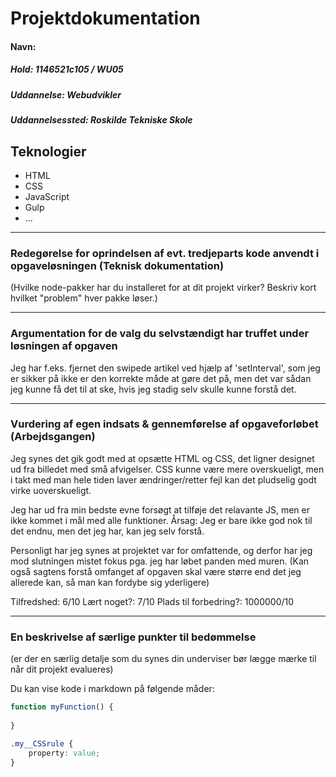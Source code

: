 # Projektdokumentation

#### Navn:

##### Hold: 1146521c105 / WU05

##### Uddannelse: Webudvikler

##### Uddannelsessted: Roskilde Tekniske Skole

[](http://aaanewsbox.netlify.app/)


## Teknologier

-   HTML
-   CSS
-   JavaScript
-   Gulp
-   ...

---



### Redegørelse for oprindelsen af evt. tredjeparts kode anvendt i opgaveløsningen (Teknisk dokumentation)

(Hvilke node-pakker har du installeret for at dit projekt virker? Beskriv kort hvilket "problem" hver pakke løser.)

---

### Argumentation for de valg du selvstændigt har truffet under løsningen af opgaven

Jeg har f.eks. fjernet den swipede artikel ved hjælp af 'setInterval', som jeg er sikker på ikke er den korrekte måde at gøre det på, men det var sådan jeg kunne få det til at ske, hvis jeg stadig selv skulle kunne forstå det. 

---
### Vurdering af egen indsats & gennemførelse af opgaveforløbet (Arbejdsgangen)
Jeg synes det gik godt med at opsætte HTML og CSS, det ligner designet ud fra billedet med små afvigelser.
CSS kunne være mere overskueligt, men i takt med man hele tiden laver ændringer/retter fejl kan det pludselig godt virke uoverskueligt. 

Jeg har ud fra min bedste evne forsøgt at tilføje det relavante JS, men er ikke kommet i mål med alle funktioner. Årsag: Jeg er bare ikke god nok til det endnu, men det jeg har, kan jeg selv forstå. 

Personligt har jeg synes at projektet var for omfattende, og derfor har jeg mod slutningen mistet fokus pga. jeg har løbet panden med muren. 
(Kan også sagtens forstå omfanget af opgaven skal være større end det jeg allerede kan, så man kan fordybe sig yderligere)

Tilfredshed: 6/10
Lært noget?: 7/10
Plads til forbedring?: 1000000/10

---
### En beskrivelse af særlige punkter til bedømmelse

(er der en særlig detalje som du synes din underviser bør lægge mærke til når dit projekt evalueres)

Du kan vise kode i markdown på følgende måder: 
```js
function myFunction() {
	
}
```

```css
.my__CSSrule {
	property: value;
}
```

